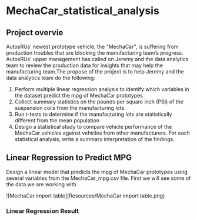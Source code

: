 # MechaCar_statistical_analysis

## Project overvie 
AutosRUs’ newest prototype vehicle, the "MechaCar", is suffering from production troubles that are blocking the manufacturing team’s progress. AutosRUs’ upper management has called on Jeremy and the data analytics team to review the production data for insights that may help the manufacturing team.The propose of the project is to  help Jeremy and the data analytics team do the following:
1) Perform multiple linear regression analysis to identify which variables in the dataset predict the mpg of MechaCar prototypes
2) Collect summary statistics on the pounds per square inch (PSI) of the suspension coils from the manufacturing lots
3) Run t-tests to determine if the manufacturing lots are statistically different from the mean population
4) Design a statistical study to compare vehicle performance of the MechaCar vehicles against vehicles from other manufacturers. For each statistical analysis, write a summary interpretation of the findings.

## Linear Regression to Predict MPG
Design a linear model that predicts the mpg of MechaCar prototypes using several variables from the MechaCar_mpg.csv file. First we will see some of the data we are working with

![MechaCar import table](Resources/MechaCar import table.png)


### Linear Regression Result
